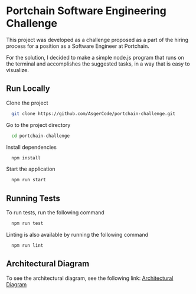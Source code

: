 
# Portchain Software Engineering Challenge

This project was developed as a challenge proposed as a part of the hiring process for a position as a Software Engineer at Portchain.

For the solution, I decided to make a simple node.js program that runs on the terminal and accomplishes the suggested tasks, in a way that is easy to visualize.


## Run Locally

Clone the project

```bash
  git clone https://github.com/AsgerCode/portchain-challenge.git
```

Go to the project directory

```bash
  cd portchain-challenge
```

Install dependencies

```bash
  npm install
```

Start the application

```bash
  npm run start
```


## Running Tests

To run tests, run the following command

```bash
  npm run test
```

Linting is also available by running the following command

```bash
  npm run lint
```
## Architectural Diagram

To see the architectural diagram, see the following link: [Architectural Diagram](https://i.imgur.com/zoXQjss.jpeg)
